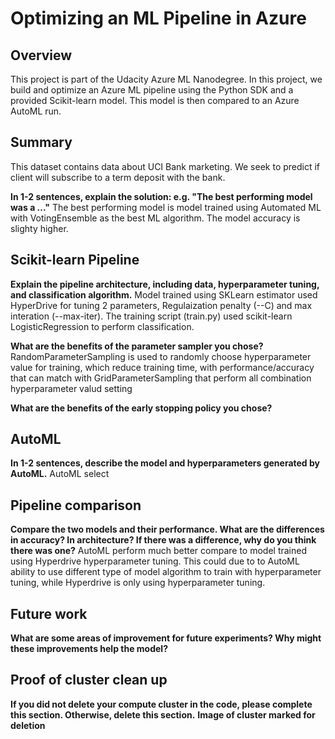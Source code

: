 # Optimizing an ML Pipeline in Azure

## Overview
This project is part of the Udacity Azure ML Nanodegree.
In this project, we build and optimize an Azure ML pipeline using the Python SDK and a provided Scikit-learn model.
This model is then compared to an Azure AutoML run.

## Summary
This dataset contains data about UCI Bank marketing. We seek to predict if client will subscribe to a term deposit with the bank.

**In 1-2 sentences, explain the solution: e.g. "The best performing model was a ..."**
The best performing model is model trained using Automated ML with VotingEnsemble as the best ML algorithm. The model accuracy is slighty higher.

## Scikit-learn Pipeline
**Explain the pipeline architecture, including data, hyperparameter tuning, and classification algorithm.**
Model trained using SKLearn estimator used HyperDrive for tuning 2 parameters, Regulaization penalty (--C) and max interation (--max-iter). The training script (train.py) used scikit-learn LogisticRegression to perform classification.

**What are the benefits of the parameter sampler you chose?**
RandomParameterSampling is used to randomly choose hyperparameter value for training, which reduce training time, with  performance/accuracy that can match with GridParameterSampling that perform all combination hyperparameter valud setting

**What are the benefits of the early stopping policy you chose?**

## AutoML
**In 1-2 sentences, describe the model and hyperparameters generated by AutoML.**
AutoML select

## Pipeline comparison
**Compare the two models and their performance. What are the differences in accuracy? In architecture? If there was a difference, why do you think there was one?**
AutoML perform much better compare to model trained using Hyperdrive hyperparameter tuning. This could due to to AutoML ability to use different type of model algorithm to train with hyperparameter tuning, while Hyperdrive is only using hyperparameter tuning.

## Future work
**What are some areas of improvement for future experiments? Why might these improvements help the model?**

## Proof of cluster clean up
**If you did not delete your compute cluster in the code, please complete this section. Otherwise, delete this section.**
**Image of cluster marked for deletion**
